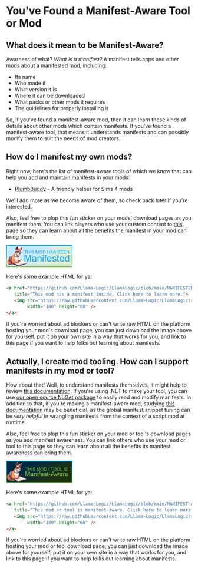 # You've Found a Manifest-Aware Tool or Mod

## What does it mean to be Manifest-Aware?
Awarness of what?
*What is a manifest?*
A manifest tells apps and other mods about a manifested mod, including:
* Its name
* Who made it
* What version it is
* Where it can be downloaded
* What packs or other mods it requires
* The guidelines for properly installing it

So, if you've found a manifest-aware mod, then it can learn these kinds of details about other mods which contain manifests.
If you've found a manifest-aware tool, that means it understands manifests and can possibly modify them to suit the needs of mod creators.

## How do I manifest my own mods?
Right now, here's the list of manifest-aware tools of which we know that can help you add and maintain manifests in your mods:
* [PlumbBuddy](https://plumbbuddy.app) - A friendly helper for Sims 4 mods

We'll add more as we become aware of them, so check back later if you're interested.

Also, feel free to plop this fun sticker on your mods' download pages as you manifest them.
You can link players who use your custom content to [this page](MANIFESTED.md) so they can learn about all the benefits the manifest in your mod can bring them.

<img src="Manifested.png" width="180" height="60" />

Here's some example HTML for ya:
```html
<a href="https://github.com/Llama-Logic/LlamaLogic/blob/main/MANIFESTED.md"
   title="This mod has a manifest inside. Click here to learn more.">
   <img src="https://raw.githubusercontent.com/Llama-Logic/LlamaLogic/refs/heads/main/Manifested.png"
        width="180" height="60" />
</a>
```

If you're worried about ad blockers or can't write raw HTML on the platform hosting your mod's download page, you can just download the image above for yourself, put it on your own site in a way that works for you, and link to this page if you want to help folks out learning about manifests.

## Actually, I create mod tooling. How can I support manifests in my mod or tool?
How about that!
Well, to understand manifests themselves, it might help to review [this documentation](https://llama-logic.github.io/LlamaLogic/packages/LlamaLogic.Packages.Models.ModFileManifest.ModFileManifestModel.html).
If you're using .NET to make your tool, you can use [our open source NuGet package](https://www.nuget.org/packages/LlamaLogic.Packages) to easily read and modify manifests.
In addition to that, if you're making a manifest-aware mod, studying [this documentation](https://llama-logic.github.io/LlamaLogic/packages/LlamaLogic.Packages.Models.GlobalManifest.GlobalModsManifestModel.html) may be beneficial, as the global manifest snippet tuning can be *very helpful* in wrangling manifests from the context of a script mod at runtime.

Also, feel free to plop this fun sticker on your mod or tool's download pages as you add manifest awareness.
You can link others who use your mod or tool to this page so they can learn about all the benefits its manifest awareness can bring them.

<img src="Manifest-Aware.png" width="180" height="60" />

Here's some example HTML for ya:
```html
<a href="https://github.com/Llama-Logic/LlamaLogic/blob/main/MANIFEST-AWARE.md"
   title="This mod or tool is manifest-aware. Click here to learn more.">
   <img src="https://raw.githubusercontent.com/Llama-Logic/LlamaLogic/refs/heads/main/Manifest-Aware.png"
        width="180" height="60" />
</a>
```

If you're worried about ad blockers or can't write raw HTML on the platform hosting your mod or tool download page, you can just download the image above for yourself, put it on your own site in a way that works for you, and link to this page if you want to help folks out learning about manifests.
